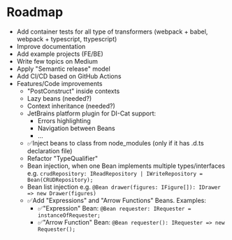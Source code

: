 # Roadmap

- Add container tests for all type of transformers (webpack + babel, webpack + typescript, ttypescript)
- Improve documentation
- Add example projects (FE/BE)
- Write few topics on Medium
- Apply "Semantic release" model
- Add CI/CD based on GitHub Actions
- Features/Code improvements
  - "PostConstruct" inside contexts
  - Lazy beans (needed?)
  - Context inheritance (needed?)
  - JetBrains platform plugin for DI-Cat support:
    - Errors highlighting
    - Navigation between Beans
    - ...
  - ✅Inject beans to class from node_modules (only if it has .d.ts declaration file)
  - Refactor "TypeQualifier"
  - Bean injection, when one Bean implements multiple types/interfaces e.g. `crudRepository: IReadRepository | IWriteRepository = Bean(CRUDRepository);`
  - Bean list injection e.g. `@Bean drawer(figures: IFigure[]): IDrawer => new Drawer(figures)`
  - ✅Add "Expressions" and "Arrow Functions" Beans. Examples:
    -  ✅"Expression" Bean: `@Bean requester: IRequester = instanceOfRequester;`
    - ✅"Arrow Function" Bean: `@Bean requester(): IRequester => new Requester();`
